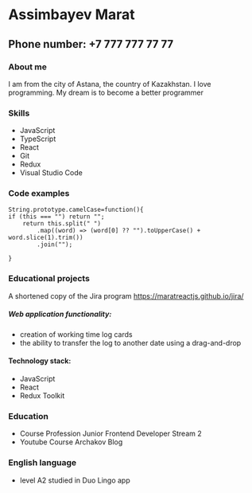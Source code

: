 # Assimbayev Marat

## Phone number: +7 777 777 77 77

### About me

I am from the city of Astana, the country of Kazakhstan.
I love programming.
My dream is to become a better programmer

### Skills

- JavaScript
- TypeScript
- React
- Git
- Redux
- Visual Studio Code

### Code examples

```
String.prototype.camelCase=function(){
if (this === "") return "";
	return this.split(" ")
		.map((word) => (word[0] ?? "").toUpperCase() + word.slice(1).trim())
		.join("");

}
```

### Educational projects

A shortened copy of the Jira program https://maratreactjs.github.io/jira/

##### Web application functionality:

- creation of working time log cards
- the ability to transfer the log to another date using a drag-and-drop

#### Technology stack:

- JavaScript
- React
- Redux Toolkit

### Education

- Course Profession Junior Frontend Developer Stream 2
- Youtube Course Archakov Blog

### English language

- level A2
  studied in Duo Lingo app
